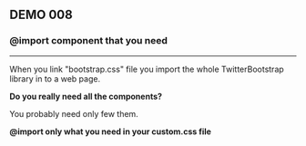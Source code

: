 ## DEMO 008

### @import component that you need
---
When you link "bootstrap.css" file you import the whole TwitterBootstrap library in to a web page.

**Do you really need all the components?**

You probably need only few them.

**@import only what you need in your custom.css file**